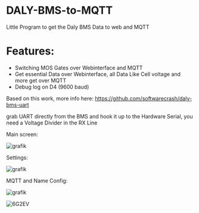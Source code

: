 # DALY-BMS-to-MQTT
Little Program to get the Daly BMS Data to web and MQTT

# Features:
- Switching MOS Gates over Webinterface and MQTT
- Get essential Data over Webinterface, all Data Like Cell voltage and more get over MQTT
- Debug log on D4 (9600 baud)


Based on this work, more info here:
https://github.com/softwarecrash/daly-bms-uart


grab UART directly from the BMS and hook it up to the Hardware Serial, you need a Voltage Divider in the RX Line


Main screen:

![grafik](https://user-images.githubusercontent.com/44615614/161779589-2bddfc37-4038-45ef-9fc6-477097062b0d.png)


Settings:

![grafik](https://user-images.githubusercontent.com/44615614/161764632-6a4ec457-971b-418e-b520-6933797cdff0.png)

MQTT and Name Config:

![grafik](https://user-images.githubusercontent.com/44615614/161764827-db9a57db-34c8-4b62-857a-759bba5c46aa.png)

![6G2EV](https://user-images.githubusercontent.com/44615614/161775736-2012db1b-ac11-4c26-9064-7f32180e75b7.jpg)
